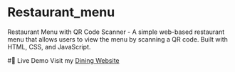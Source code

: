 # Restaurant_menu
Restaurant Menu with QR Code Scanner - A simple web-based restaurant menu that allows users to view the menu by scanning a QR code. Built with HTML, CSS, and JavaScript.


#🚀 Live Demo
Visit my [Dining Website](hardiedining.netlify.app)

